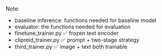 Note:
 - baseline inference: functions needed for baseline model
 - evaluator: the functions needed for evaluation
 - finetune_trainer.py                 ✅ frozen text encoder
 - clipreid_trainer.py                 ✅ prompt + two-stage strategy
 - third_trainer.py            ✅ image + text both trainable
